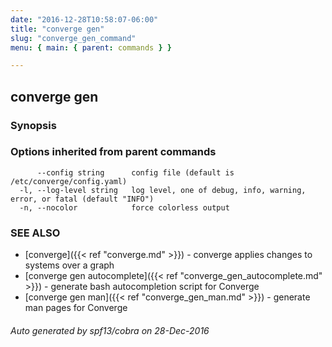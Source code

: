 ```yaml
---
date: "2016-12-28T10:58:07-06:00"
title: "converge gen"
slug: "converge_gen_command"
menu: { main: { parent: commands } }

---
```

## converge gen



### Synopsis




### Options inherited from parent commands

```
      --config string      config file (default is /etc/converge/config.yaml)
  -l, --log-level string   log level, one of debug, info, warning, error, or fatal (default "INFO")
  -n, --nocolor            force colorless output
```

### SEE ALSO
* [converge]({{< ref "converge.md" >}})	 - converge applies changes to systems over a graph
* [converge gen autocomplete]({{< ref "converge_gen_autocomplete.md" >}})	 - generate bash autocompletion script for Converge
* [converge gen man]({{< ref "converge_gen_man.md" >}})	 - generate man pages for Converge

###### Auto generated by spf13/cobra on 28-Dec-2016
